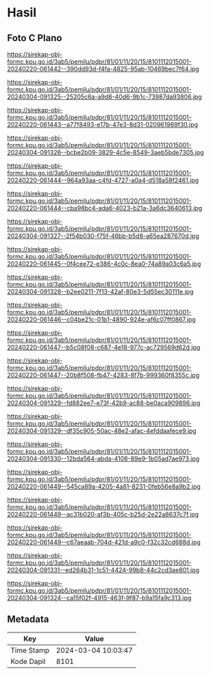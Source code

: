 # Hasil

## Foto C Plano

https://sirekap-obj-formc.kpu.go.id/3ab5/pemilu/pdpr/81/01/11/20/15/8101112015001-20240220-061442--390dd93d-f4fa-4825-95ab-10469bec7f64.jpg

https://sirekap-obj-formc.kpu.go.id/3ab5/pemilu/pdpr/81/01/11/20/15/8101112015001-20240304-091325--25205c6a-a9d8-40d6-9b1c-73987da93806.jpg

https://sirekap-obj-formc.kpu.go.id/3ab5/pemilu/pdpr/81/01/11/20/15/8101112015001-20240220-061443--a77f8493-e17b-47e3-8d31-020961969f30.jpg

https://sirekap-obj-formc.kpu.go.id/3ab5/pemilu/pdpr/81/01/11/20/15/8101112015001-20240304-091326--bcbe2b09-3829-4c5e-8549-3aeb5bde7305.jpg

https://sirekap-obj-formc.kpu.go.id/3ab5/pemilu/pdpr/81/01/11/20/15/8101112015001-20240220-061444--964a93aa-c4fd-4727-a0a4-d518a58f2461.jpg

https://sirekap-obj-formc.kpu.go.id/3ab5/pemilu/pdpr/81/01/11/20/15/8101112015001-20240220-061444--cba98bc4-ada6-4023-b21a-3a6dc3640613.jpg

https://sirekap-obj-formc.kpu.go.id/3ab5/pemilu/pdpr/81/01/11/20/15/8101112015001-20240304-091327--2f54b030-f75f-46bb-b5d8-a65ea287670d.jpg

https://sirekap-obj-formc.kpu.go.id/3ab5/pemilu/pdpr/81/01/11/20/15/8101112015001-20240220-061445--0f4cee72-e386-4c0c-8ea0-74a89a03c6a5.jpg

https://sirekap-obj-formc.kpu.go.id/3ab5/pemilu/pdpr/81/01/11/20/15/8101112015001-20240304-091328--b2ee0211-7f13-42af-80e3-5d55ec30111e.jpg

https://sirekap-obj-formc.kpu.go.id/3ab5/pemilu/pdpr/81/01/11/20/15/8101112015001-20240220-061446--c04be21c-01b1-4890-924e-af6c07ff0867.jpg

https://sirekap-obj-formc.kpu.go.id/3ab5/pemilu/pdpr/81/01/11/20/15/8101112015001-20240220-061447--b5c08f08-c687-4e18-977c-ac729569d62d.jpg

https://sirekap-obj-formc.kpu.go.id/3ab5/pemilu/pdpr/81/01/11/20/15/8101112015001-20240220-061447--20b8f508-fb47-4283-8f7b-999360f8355c.jpg

https://sirekap-obj-formc.kpu.go.id/3ab5/pemilu/pdpr/81/01/11/20/15/8101112015001-20240304-091329--fd882ee7-e73f-42b9-ac88-be0aca909896.jpg

https://sirekap-obj-formc.kpu.go.id/3ab5/pemilu/pdpr/81/01/11/20/15/8101112015001-20240304-091329--df35c905-50ac-48e2-afac-4efddaafece9.jpg

https://sirekap-obj-formc.kpu.go.id/3ab5/pemilu/pdpr/81/01/11/20/15/8101112015001-20240304-091330--12bda564-abda-4108-89e9-1b05ad7ae973.jpg

https://sirekap-obj-formc.kpu.go.id/3ab5/pemilu/pdpr/81/01/11/20/15/8101112015001-20240220-061449--545ca89a-4205-4a81-8231-0feb56e8a9b2.jpg

https://sirekap-obj-formc.kpu.go.id/3ab5/pemilu/pdpr/81/01/11/20/15/8101112015001-20240220-061449--ac31b020-af3b-405c-b25d-2e22a8637c7f.jpg

https://sirekap-obj-formc.kpu.go.id/3ab5/pemilu/pdpr/81/01/11/20/15/8101112015001-20240220-061449--c67aeaab-704d-421d-a9c0-f32c32cd688d.jpg

https://sirekap-obj-formc.kpu.go.id/3ab5/pemilu/pdpr/81/01/11/20/15/8101112015001-20240304-091331--ed264b31-1c51-4424-99b8-44c2cd3ae801.jpg

https://sirekap-obj-formc.kpu.go.id/3ab5/pemilu/pdpr/81/01/11/20/15/8101112015001-20240304-091324--ca15f02f-4915-463f-9f87-b9a15fa9c313.jpg


## Metadata

| Key        | Value               |
| ---------- | ------------------- |
| Time Stamp | 2024-03-04 10:03:47 |
| Kode Dapil | 8101                |



